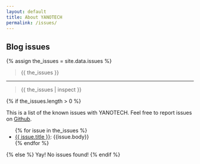 ```yaml
---
layout: default
title: About YANOTECH
permalink: /issues/
---
```


## Blog issues
{% assign the_issues = site.data.issues %}

<blockquote>{{ the_issues }}</blockquote>
<hr/>
<blockquote>{{ the_issues | inspect }}</blockquote>

{% if the_issues.length > 0 %} <!-- We only show the Blog issues section if the JSON file has at least one entry -->

This is a list of the known issues with YANOTECH. Feel free to report issues on [Github][yanotech-issues].

[yanotech-issues]: https://github.com/juandesant/YANOTECH/issues "Issues on YANOTECH repository."

<ul>
{% for issue in the_issues %}
<li><a href="{{issue.url}}">{{ issue.title }}</a>: {{issue.body}}</li>
{% endfor %}
</ul>
{% else %}
Yay! No issues found!
{% endif %} <!-- if the_issues.length > 0 -->